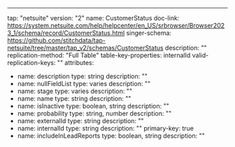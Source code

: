 ---
tap: "netsuite"
version: "2"
name: CustomerStatus
doc-link: https://system.netsuite.com/help/helpcenter/en_US/srbrowser/Browser2023_1/schema/record/CustomerStatus.html
singer-schema: https://github.com/stitchdata/tap-netsuite/tree/master/tap_v2/schemas/CustomerStatus
description: ""
replication-method: "Full Table"
table-key-properties: internalId
valid-replication-keys: ""
attributes:
- name: description
  type: string
  description: ""
- name: nullFieldList
  type: varies
  description: ""
- name: stage
  type: varies
  description: ""
- name: name
  type: string
  description: ""
- name: isInactive
  type: boolean, string
  description: ""
- name: probability
  type: string, number
  description: ""
- name: externalId
  type: string
  description: ""
- name: internalId
  type: string
  description: ""
  primary-key: true
- name: includeInLeadReports
  type: boolean, string
  description: ""
